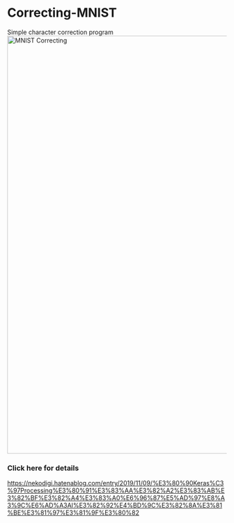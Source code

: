 # Correcting-MNIST
Simple character correction program
<img width="960" alt="MNIST Correcting" src="https://user-images.githubusercontent.com/38092328/77511505-8bfcf180-6eb4-11ea-81d9-96821d585644.png">
### Click here for details
https://nekodigi.hatenablog.com/entry/2019/11/09/%E3%80%90Keras%C3%97Processing%E3%80%91%E3%83%AA%E3%82%A2%E3%83%AB%E3%82%BF%E3%82%A4%E3%83%A0%E6%96%87%E5%AD%97%E8%A3%9C%E6%AD%A3AI%E3%82%92%E4%BD%9C%E3%82%8A%E3%81%BE%E3%81%97%E3%81%9F%E3%80%82
